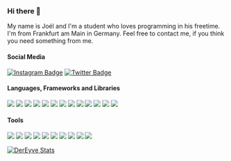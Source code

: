 ### Hi there 👋

My name is Joél and I'm a student who loves programming in his freetime. I'm from Frankfurt am Main in Germany. Feel free to contact me, if you think you need something from me.

#### Social Media

[![Instagram Badge](https://img.shields.io/badge/-@jslno-E4405F?style=flat&logo=instagram&logoColor=white)](https://www.instagram.com/j.slno/)
[![Twitter Badge](https://img.shields.io/badge/-@j__slno-1DA1F2?style=flat&logo=twitter&logoColor=white)](https://twitter.com/j_slno/)

<!--
#### Organizations
-->

#### Languages, Frameworks and Libraries

[![](https://img.shields.io/badge/-JavaScript-F7DF1E?style=flat&logo=JavaScript&logoColor=white&textColor=black)](https://www.javascript.com/)
[![](https://img.shields.io/badge/-TypeScript-007ACC?style=flat&logo=TypeScript&logoColor=white)](https://www.typescriptlang.org/)
[![](https://img.shields.io/badge/-Node.js-339933?style=flat&logo=Node.js&logoColor=white)](https://nodejs.org/en/)
[![](https://img.shields.io/badge/-React-61DAFB?style=flat&logo=react&logoColor=white)](https://reactjs.org/)
[![](https://img.shields.io/badge/-Express-000?style=flat&logo=express&logoColor=white)](https://expressjs.com/)
[![](https://img.shields.io/badge/-HTML5-E34F26?style=flat&logo=html5&logoColor=white)](javascript:void(0))
[![](https://img.shields.io/badge/-CSS3-1572B6?style=flat&logo=css3&logoColor=white)](javascript:void(0))
[![](https://img.shields.io/badge/-SASS-CC6699?style=flat&logo=sass&logoColor=white)](https://sass-lang.com/)
[![](https://img.shields.io/badge/-PHP-777BB4?style=flat&logo=php&logoColor=white)](https://www.php.net/)
[![](https://img.shields.io/badge/-Symfony-000?style=flat&logo=symfony&logoColor=white)](https://symfony.com/)
[![](https://img.shields.io/badge/-Swift-FA7343?style=flat&logo=swift&logoColor=white)](https://www.apple.com/swift/)
[![](https://img.shields.io/badge/-Flutter-02569B?style=flat&logo=flutter&logoColor=white)](https://flutter.dev/)
[![](https://img.shields.io/badge/-Dart-0175C2?style=flat&logo=dart&logoColor=white)](https://dart.dev/)

#### Tools

[![](https://img.shields.io/badge/-MacOS-999999?style=flat&logo=apple&logoColor=white)](https://www.apple.com/macos/big-sur/)
[![](https://img.shields.io/badge/-Windows-0078D7?style=flat&logo=windows&logoColor=white)](https://www.microsoft.com/en-us/windows/)
[![](https://img.shields.io/badge/-Visual_Studio_Code-0076C6?style=flat&logo=visual-studio-code&logoColor=white)](https://code.visualstudio.com/)
[![](https://img.shields.io/badge/-Figma-EA4C1C?style=flat&logo=figma&logoColor=white)](https://www.figma.com/)
[![](https://img.shields.io/badge/-Xcode-2094F7?style=flat&logo=xcode&logoColor=white)](https://developer.apple.com/xcode/)
[![](https://img.shields.io/badge/-Android_Studio-4CD98B?style=flat&logo=android-studio&logoColor=white&textColor=black)](https://developer.android.com/studio)
[![](https://img.shields.io/badge/-Google_Chrome-4B87EB?style=flat&logo=google-chrome&logoColor=white)](https://www.google.com/intl/en_us/chrome/)
[![](https://img.shields.io/badge/-Adobe_Photoshop-31A8FF?style=flat&logo=adobe-photoshop&logoColor=white)](https://www.adobe.com/products/photoshop.html)
[![](https://img.shields.io/badge/-Adobe_Illustrator-FF9A00?style=flat&logo=adobe-illustrator&logoColor=white)](https://www.adobe.com/products/illustrator.html)
[![](https://img.shields.io/badge/-Cinema_4D-011A6A?style=flat&logo=cinema-4d&logoColor=white)](https://www.maxon.net/en/cinema-4d)

[![DerEyve Stats](https://github-readme-stats.vercel.app/api?username=jslno&hide_title=true&show_icons=true&icon_color=333&title_color=333&text_color=777&count_private=true&include_all_commits=true)](javascript:void(0))
